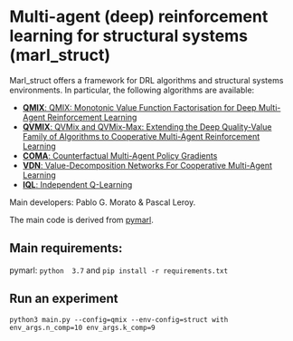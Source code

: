 # Multi-agent (deep) reinforcement learning for structural systems (marl_struct)

Marl_struct offers a framework for DRL algorithms and structural systems environments. In particular, the following algorithms are available:
- [**QMIX**: QMIX: Monotonic Value Function Factorisation for Deep Multi-Agent Reinforcement Learning](https://arxiv.org/abs/1803.11485)
- [**QVMIX**: QVMix and QVMix-Max: Extending the Deep Quality-Value Family of Algorithms to Cooperative Multi-Agent Reinforcement Learning](https://arxiv.org/abs/2012.12062)
- [**COMA**: Counterfactual Multi-Agent Policy Gradients](https://arxiv.org/abs/1705.08926)
- [**VDN**: Value-Decomposition Networks For Cooperative Multi-Agent Learning](https://arxiv.org/abs/1706.05296) 
- [**IQL**: Independent Q-Learning](https://arxiv.org/abs/1511.08779)

Main developers: Pablo G. Morato & Pascal Leroy.

The main code is derived from [pymarl](https://github.com/oxwhirl/pymarl).

## Main requirements:
pymarl:
`python  3.7`
and
`pip install -r requirements.txt` 

## Run an experiment 

```shell
python3 main.py --config=qmix --env-config=struct with env_args.n_comp=10 env_args.k_comp=9
```
